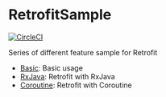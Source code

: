 # RetrofitSample

[![CircleCI](https://circleci.com/gh/Jintin/RetrofitSample.svg?style=shield)](https://circleci.com/gh/Jintin/RetrofitSample)

Series of different feature sample for Retrofit

- [Basic](https://github.com/Jintin/RetrofitSample/tree/master/app): Basic usage
- [RxJava](https://github.com/Jintin/RetrofitSample/tree/master/rxJava): Retrofit with RxJava
- [Coroutine](https://github.com/Jintin/RetrofitSample/tree/master/coroutine): Retrofit with Coroutine
